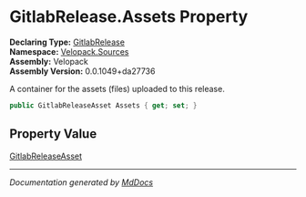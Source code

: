 ﻿<!--  
  <auto-generated>   
    The contents of this file were generated by a tool.  
    Changes to this file may be list if the file is regenerated  
  </auto-generated>   
-->

# GitlabRelease.Assets Property

**Declaring Type:** [GitlabRelease](../index.md)  
**Namespace:** [Velopack.Sources](../../index.md)  
**Assembly:** Velopack  
**Assembly Version:** 0.0.1049+da27736

A container for the assets (files) uploaded to this release.

```csharp
public GitlabReleaseAsset Assets { get; set; }
```

## Property Value

[GitlabReleaseAsset](../../GitlabReleaseAsset/index.md)

___

*Documentation generated by [MdDocs](https://github.com/ap0llo/mddocs)*
